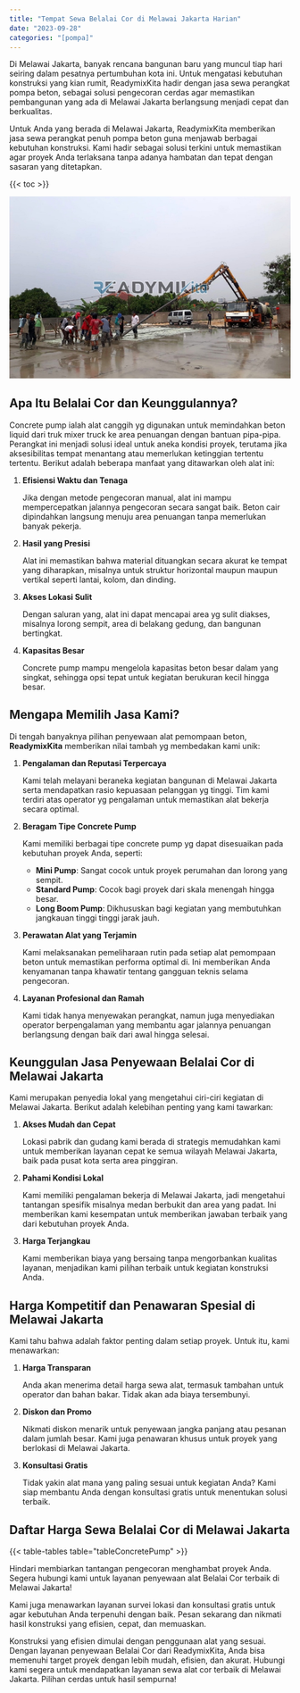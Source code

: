```yaml
---
title: "Tempat Sewa Belalai Cor di Melawai Jakarta Harian"
date: "2023-09-28"
categories: "[pompa]"
---
```


Di Melawai Jakarta, banyak rencana bangunan baru yang muncul tiap hari seiring dalam pesatnya pertumbuhan kota ini. Untuk mengatasi kebutuhan konstruksi yang kian rumit, ReadymixKita hadir dengan jasa sewa perangkat pompa beton, sebagai solusi pengecoran cerdas agar memastikan pembangunan yang ada di Melawai Jakarta berlangsung menjadi cepat dan berkualitas.

Untuk Anda yang berada di Melawai Jakarta, ReadymixKita memberikan jasa sewa perangkat penuh pompa beton guna menjawab berbagai kebutuhan konstruksi. Kami hadir sebagai solusi terkini untuk memastikan agar proyek Anda terlaksana tanpa adanya hambatan dan tepat dengan sasaran yang ditetapkan.

{{< toc >}}

![Tempat Sewa Belalai Cor di Melawai Jakarta Harian](/images/pompa/sewa-pompa-07.jpg)

## Apa Itu Belalai Cor dan Keunggulannya?

Concrete pump ialah alat canggih yg digunakan untuk memindahkan beton liquid dari truk mixer truck ke area penuangan dengan bantuan pipa-pipa. Perangkat ini menjadi solusi ideal untuk aneka kondisi proyek, terutama jika aksesibilitas tempat menantang atau memerlukan ketinggian tertentu tertentu. Berikut adalah beberapa manfaat yang ditawarkan oleh alat ini:

1. **Efisiensi Waktu dan Tenaga**

   Jika dengan metode pengecoran manual, alat ini mampu mempercepatkan jalannya pengecoran secara sangat baik. Beton cair dipindahkan langsung menuju area penuangan tanpa memerlukan banyak pekerja.

2. **Hasil yang Presisi**

   Alat ini memastikan bahwa material dituangkan secara akurat ke tempat yang diharapkan, misalnya untuk struktur horizontal maupun maupun vertikal seperti lantai, kolom, dan dinding.

3. **Akses Lokasi Sulit**

   Dengan saluran yang, alat ini dapat mencapai area yg sulit diakses, misalnya lorong sempit, area di belakang gedung, dan bangunan bertingkat.

4. **Kapasitas Besar**

   Concrete pump mampu mengelola kapasitas beton besar dalam yang singkat, sehingga opsi tepat untuk kegiatan berukuran kecil hingga besar.

## Mengapa Memilih Jasa Kami?

Di tengah banyaknya pilihan penyewaan alat pemompaan beton, **ReadymixKita** memberikan nilai tambah yg membedakan kami unik:

1. **Pengalaman dan Reputasi Terpercaya**

   Kami telah melayani beraneka kegiatan bangunan di Melawai Jakarta serta mendapatkan rasio kepuasaan pelanggan yg tinggi. Tim kami terdiri atas operator yg pengalaman untuk memastikan alat bekerja secara optimal.

2. **Beragam Tipe Concrete Pump**

   Kami memiliki berbagai tipe concrete pump yg dapat disesuaikan pada kebutuhan proyek Anda, seperti:
   - **Mini Pump**: Sangat cocok untuk proyek perumahan dan lorong yang sempit.
   - **Standard Pump**: Cocok bagi proyek dari skala menengah hingga besar.
   - **Long Boom Pump**: Dikhususkan bagi kegiatan yang membutuhkan jangkauan tinggi tinggi jarak jauh.

3. **Perawatan Alat yang Terjamin**

   Kami melaksanakan pemeliharaan rutin pada setiap alat pemompaan beton untuk memastikan performa optimal di. Ini memberikan Anda kenyamanan tanpa khawatir tentang gangguan teknis selama pengecoran.

4. **Layanan Profesional dan Ramah**

   Kami tidak hanya menyewakan perangkat, namun juga menyediakan operator berpengalaman yang membantu agar jalannya penuangan berlangsung dengan baik dari awal hingga selesai.

## Keunggulan Jasa Penyewaan Belalai Cor di Melawai Jakarta

Kami merupakan penyedia lokal yang mengetahui ciri-ciri kegiatan di Melawai Jakarta. Berikut adalah kelebihan penting yang kami tawarkan:

1. **Akses Mudah dan Cepat**

   Lokasi pabrik dan gudang kami berada di strategis memudahkan kami untuk memberikan layanan cepat ke semua wilayah Melawai Jakarta, baik pada pusat kota serta area pinggiran.

2. **Pahami Kondisi Lokal**

   Kami memiliki pengalaman bekerja di Melawai Jakarta, jadi mengetahui tantangan spesifik misalnya medan berbukit dan area yang padat. Ini memberikan kami kesempatan untuk memberikan jawaban terbaik yang dari kebutuhan proyek Anda.

3. **Harga Terjangkau**

   Kami memberikan biaya yang bersaing tanpa mengorbankan kualitas layanan, menjadikan kami pilihan terbaik untuk kegiatan konstruksi Anda.

## Harga Kompetitif dan Penawaran Spesial di Melawai Jakarta

Kami tahu bahwa adalah faktor penting dalam setiap proyek. Untuk itu, kami menawarkan:

1. **Harga Transparan**

   Anda akan menerima detail harga sewa alat, termasuk tambahan untuk operator dan bahan bakar. Tidak akan ada biaya tersembunyi.

2. **Diskon dan Promo**

   Nikmati diskon menarik untuk penyewaan jangka panjang atau pesanan dalam jumlah besar. Kami juga penawaran khusus untuk proyek yang berlokasi di Melawai Jakarta.

3. **Konsultasi Gratis**

   Tidak yakin alat mana yang paling sesuai untuk kegiatan Anda? Kami siap membantu Anda dengan konsultasi gratis untuk menentukan solusi terbaik.

## Daftar Harga Sewa Belalai Cor di Melawai Jakarta

{{< table-tables table="tableConcretePump" >}}

Hindari membiarkan tantangan pengecoran menghambat proyek Anda. Segera hubungi kami untuk layanan penyewaan alat Belalai Cor terbaik di Melawai Jakarta!

Kami juga menawarkan layanan survei lokasi dan konsultasi gratis untuk agar kebutuhan Anda terpenuhi dengan baik. Pesan sekarang dan nikmati hasil konstruksi yang efisien, cepat, dan memuaskan.

Konstruksi yang efisien dimulai dengan penggunaan alat yang sesuai. Dengan layanan penyewaan Belalai Cor dari ReadymixKita, Anda bisa memenuhi target proyek dengan lebih mudah, efisien, dan akurat. Hubungi kami segera untuk mendapatkan layanan sewa alat cor terbaik di Melawai Jakarta. Pilihan cerdas untuk hasil sempurna!